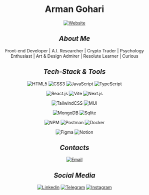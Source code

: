 <div align="center">
  <h1>Arman Gohari</h1>
  
  [![Website](https://img.shields.io/badge/armangohari.com-white)](https://armangohari.com)

  ## _About Me_
  
  Front-end Developer |  A.I. Researcher | Crypto Trader | Psychology Enthusiast | Art & Design Admirer | Resolute Learner | Curious

  ## _Tech-Stack & Tools_
  
  ![HTML5](https://img.shields.io/badge/html5-%23E34F26.svg?style=for-the-badge&logo=html5&logoColor=white)
  ![CSS3](https://img.shields.io/badge/css3-%231572B6.svg?style=for-the-badge&logo=css3&logoColor=white)
  ![JavaScript](https://img.shields.io/badge/javascript-444?style=for-the-badge&logo=javascript&logoColor=%23F7DF1E)
  ![TypeScript](https://img.shields.io/badge/typescript-%23007ACC.svg?style=for-the-badge&logo=typescript&logoColor=white)
  
  ![React.js](https://img.shields.io/badge/react-%2320232a.svg?style=for-the-badge&logo=react&logoColor=%2361DAFB)
  ![Vite](https://img.shields.io/badge/vite-646CFF?style=for-the-badge&logo=vite&logoColor=FFD62E)
  ![Next.js](https://img.shields.io/badge/Next.js-222?style=for-the-badge&logo=next.js&logoColor=#00DC82)
  
  ![TailwindCSS](https://img.shields.io/badge/tailwindcss-38BDF8?style=for-the-badge&logo=tailwind-css&logoColor=white)
  ![MUI](https://img.shields.io/badge/MUI-%230081CB.svg?style=for-the-badge&logo=mui&logoColor=white)
  
  ![MongoDB](https://img.shields.io/badge/MongoDB-white?style=for-the-badge&logo=mongodb&logoColor=00F566)
  ![Sqlite](https://img.shields.io/badge/SQLite-65B4E3?style=for-the-badge&logo=sqlite&logoColor=003957)
  
  ![NPM](https://img.shields.io/badge/NPM-%23CB3837.svg?style=for-the-badge&logo=npm&logoColor=white)
  ![Postman](https://img.shields.io/badge/Postman-FF6C37?style=for-the-badge&logo=postman&logoColor=white)
  ![Docker](https://img.shields.io/badge/docker-%230db7ed.svg?style=for-the-badge&logo=docker&logoColor=white)
  
  ![Figma](https://img.shields.io/badge/figma-%23F24E1E.svg?style=for-the-badge&logo=figma&logoColor=white)
  ![Notion](https://img.shields.io/badge/notion-111?style=for-the-badge&logo=notion&logoColor=white)

  ## _Contacts_
  [![Email](https://img.shields.io/badge/hello@armangohari.com-222)](mailto:hello@armangohari.com)

  ## _Social Media_
  [![Linkedin](https://img.shields.io/badge/Linkedin-111?style=for-the-badge&logo=linkedin&logoColor=white)](https://linkedin.com/in/ArmanGohari)
  [![Telegram](https://img.shields.io/badge/Telegram-111?style=for-the-badge&logo=telegram&logoColor=white)](https://telegram.me/ArmanGohari)
  [![Instagram](https://img.shields.io/badge/Instagram-111?style=for-the-badge&logo=instagram&logoColor=white)](https://instagram.com/ArmaniGohari)
</div>
